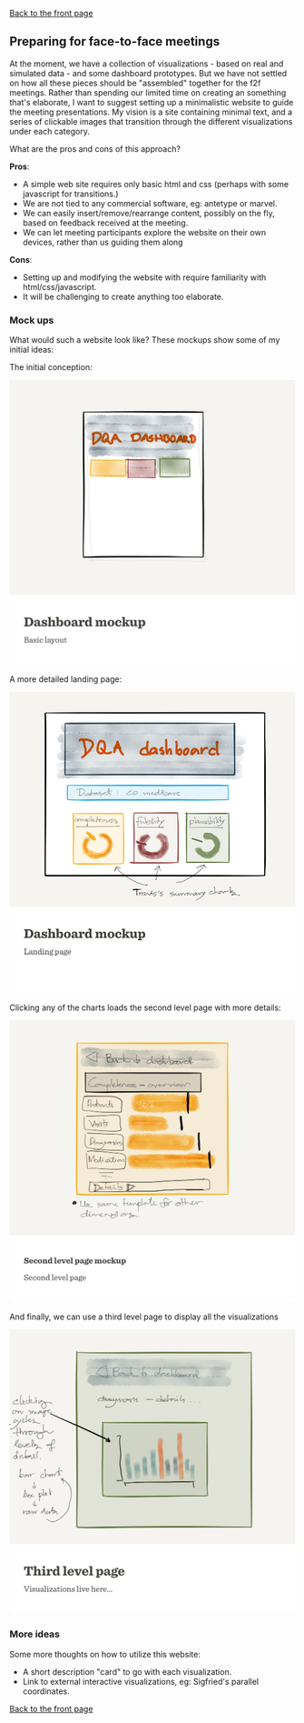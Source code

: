 [Back to the front page](README.md)

## Preparing for face-to-face meetings

At the moment, we have a collection of visualizations - based on real and simulated data - and some dashboard prototypes. But we have not settled on how all these pieces should be "assembled" together for the f2f meetings. Rather than spending our limited time on creating an something that's elaborate, I want to suggest setting up a minimalistic website to guide the meeting  presentations. My vision is a site containing minimal text, and a series of clickable images that transition through the different visualizations under each category.

What are the pros and cons of this approach?

**Pros**:

- A simple web site requires only basic html and css (perhaps with some javascript for transitions.)
- We are not tied to any commercial software, eg: antetype or marvel.
- We can easily insert/remove/rearrange content, possibly on the fly, based on feedback received at the meeting.
- We can let meeting participants explore the website on their own devices, rather than us guiding them along

**Cons**:

- Setting up and modifying the website with require familiarity with html/css/javascript.
- It will be challenging to create anything too elaborate.

### Mock ups

What would such a website look like? These mockups show some of my initial ideas:

The initial conception:

![](sketches/dashboard-mockup-1.png)

A more detailed landing page:

![](sketches/dashboard-mockup-2.png)

Clicking any of the charts loads the second level page with more details:

![](sketches/dashboard-mockup-3.png)

And finally, we can use a third level page to display all the visualizations

![](sketches/dashboard-mockup-4.png)

### More ideas

Some more thoughts on how to utilize this website:
- A short description "card" to go with each visualization.
- Link to external interactive visualizations, eg: Sigfried's parallel coordinates.

[Back to the front page](README.md)

